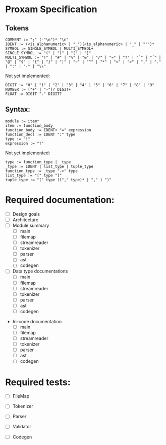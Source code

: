 
# Proxam Specification

## Tokens

```antlr
COMMENT := ";" (-"\n")* "\n"
IDENT := (<is_alphanumeric> | "_")(<is_alphanumeric> | "_" | "'")*
SYMBOL := SINGLE_SYMBOL | MULTI_SYMBOL+
SINGLE_SYMBOL := "(" | ")" | "[" | "]"
MULTI_SYMBOL := "!" | "#" | "%" | "&" | "/" | "=" | "?" | "`" | "´" | "@" | "$" | "{" | "}" | "|" | "~" | "^" | "*" | "<" | ">" | "," | "." | ":" | "-" | "\\"
```

Not yet implemented:
```antlr
DIGIT := "0" | "1" | "2" | "3" | "4" | "5" | "6" | "7" | "8" | "9"
NUMBER := ("+" | "-")? DIGIT+
FLOAT := DIGIT "." DIGIT?
```

## Syntax:
```antlr
module := item*
item := function_body
function_body := IDENT+ "=" expression
function_decl := IDENT ":" type
type := "!"
expression := "!"
```

Not yet implemented:
```antlr
type := function_type | _type
_type := IDENT | list_type | tuple_type
function_type := _type "->" type
list_type := "[" type "]"
tuple_type := "(" type (("," type)* | "," ) ")"
```

# Required documentation:
* [ ] Design goals
* [ ] Architecture
* [ ] Module summary
  - [ ] main
  - [ ] filemap
  - [ ] streamreader
  - [ ] tokenizer
  - [ ] parser
  - [ ] ast
  - [ ] codegen
* [ ] Data type documentations
  - [ ] main
  - [ ] filemap
  - [ ] streamreader
  - [ ] tokenizer
  - [ ] parser
  - [ ] ast
  - [ ] codegen
* In-code documentation
  - [ ] main
  - [ ] filemap
  - [ ] streamreader
  - [ ] tokenizer
  - [ ] parser
  - [ ] ast
  - [ ] codegen

# Required tests:
* [ ] FileMap
* [ ] Tokenizer
* [ ] Parser
* [ ] Validator
* [ ] Codegen

